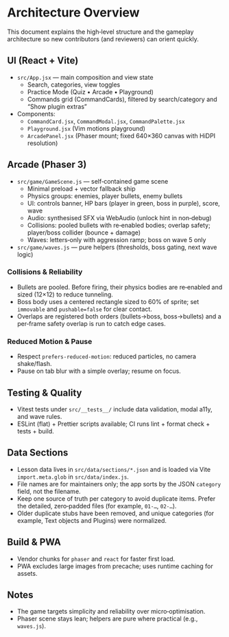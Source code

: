 # Architecture Overview

This document explains the high‑level structure and the gameplay architecture so new contributors (and reviewers) can orient quickly.

## UI (React + Vite)

- `src/App.jsx` — main composition and view state
  - Search, categories, view toggles
  - Practice Mode (Quiz • Arcade • Playground)
  - Commands grid (CommandCards), filtered by search/category and “Show plugin extras”
- Components:
  - `CommandCard.jsx`, `CommandModal.jsx`, `CommandPalette.jsx`
  - `Playground.jsx` (Vim motions playground)
  - `ArcadePanel.jsx` (Phaser mount; fixed 640×360 canvas with HiDPI resolution)

## Arcade (Phaser 3)

- `src/game/GameScene.js` — self‑contained game scene
  - Minimal preload + vector fallback ship
  - Physics groups: enemies, player bullets, enemy bullets
  - UI: controls banner, HP bars (player in green, boss in purple), score, wave
  - Audio: synthesised SFX via WebAudio (unlock hint in non‑debug)
  - Collisions: pooled bullets with re‑enabled bodies; overlap safety; player/boss collider (bounce + damage)
  - Waves: letters‑only with aggression ramp; boss on wave 5 only
- `src/game/waves.js` — pure helpers (thresholds, boss gating, next wave logic)

### Collisions & Reliability

- Bullets are pooled. Before firing, their physics bodies are re‑enabled and sized (12×12) to reduce tunneling.
- Boss body uses a centered rectangle sized to 60% of sprite; set `immovable` and `pushable=false` for clear contact.
- Overlaps are registered both orders (bullets→boss, boss→bullets) and a per‑frame safety overlap is run to catch edge cases.

### Reduced Motion & Pause

- Respect `prefers-reduced-motion`: reduced particles, no camera shake/flash.
- Pause on tab blur with a simple overlay; resume on focus.

## Testing & Quality

- Vitest tests under `src/__tests__/` include data validation, modal a11y, and wave rules.
- ESLint (flat) + Prettier scripts available; CI runs lint + format check + tests + build.

## Data Sections

- Lesson data lives in `src/data/sections/*.json` and is loaded via Vite `import.meta.glob` in `src/data/index.js`.
- File names are for maintainers only; the app sorts by the JSON `category` field, not the filename.
- Keep one source of truth per category to avoid duplicate items. Prefer the detailed, zero‑padded files (for example, `01-…`, `02-…`).
- Older duplicate stubs have been removed, and unique categories (for example, Text objects and Plugins) were normalized.

## Build & PWA

- Vendor chunks for `phaser` and `react` for faster first load.
- PWA excludes large images from precache; uses runtime caching for assets.

## Notes

- The game targets simplicity and reliability over micro‑optimisation.
- Phaser scene stays lean; helpers are pure where practical (e.g., `waves.js`).
